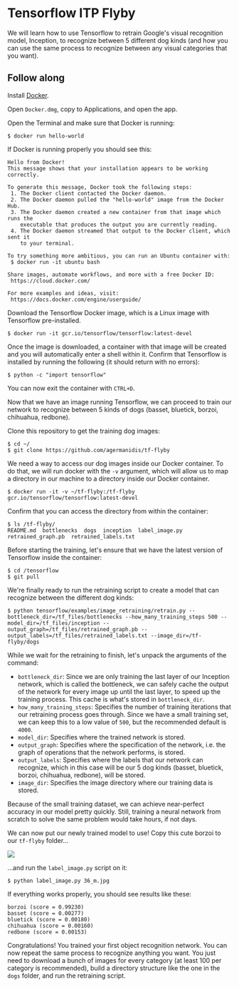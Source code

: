 # Tensorflow ITP Flyby

We will learn how to use Tensorflow to retrain Google's visual recognition model, Inception, to recognize between 5 different dog kinds (and how you can use the same process to recognize between any visual categories that you want).

## Follow along

Install [Docker](https://download.docker.com/mac/stable/Docker.dmg). 

Open `Docker.dmg`, copy to Applications, and open the app.

Open the Terminal and make sure that Docker is running:

```
$ docker run hello-world
```

If Docker is running properly you should see this:

```
Hello from Docker!
This message shows that your installation appears to be working correctly.

To generate this message, Docker took the following steps:
 1. The Docker client contacted the Docker daemon.
 2. The Docker daemon pulled the "hello-world" image from the Docker Hub.
 3. The Docker daemon created a new container from that image which runs the
    executable that produces the output you are currently reading.
 4. The Docker daemon streamed that output to the Docker client, which sent it
    to your terminal.

To try something more ambitious, you can run an Ubuntu container with:
 $ docker run -it ubuntu bash

Share images, automate workflows, and more with a free Docker ID:
 https://cloud.docker.com/

For more examples and ideas, visit:
 https://docs.docker.com/engine/userguide/
 ```
 
 Download the Tensorflow Docker image, which is a Linux image with Tensorflow pre-installed. 
 
 ```
$ docker run -it gcr.io/tensorflow/tensorflow:latest-devel
 ```
Once the image is downloaded, a container with that image will be created and you will automatically enter a shell within it. Confirm that Tensorflow is installed by running the following (it should return with no errors):
```
$ python -c "import tensorflow"
```

You can now exit the container with `CTRL+D`.

Now that we have an image running Tensorflow, we can proceed to train our network to recognize between 5 kinds of dogs (basset, bluetick, borzoi, chihuahua, redbone). 

Clone this repository to get the training dog images:

```
$ cd ~/
$ git clone https://github.com/agermanidis/tf-flyby
```

We need a way to access our dog images inside our Docker container. To do that, we will run docker with the `-v` argument, which will allow us to map a directory in our machine to a directory inside our Docker container.

```
$ docker run -it -v ~/tf-flyby:/tf-flyby gcr.io/tensorflow/tensorflow:latest-devel
```

Confirm that you can access the directory from within the container:
```
$ ls /tf-flyby/
README.md  bottlenecks  dogs  inception  label_image.py  retrained_graph.pb  retrained_labels.txt
```

Before starting the training, let's ensure that we have the latest version of Tensorflow inside the container:

```
$ cd /tensorflow
$ git pull
```
We're finally ready to run the retraining script to create a model that can recognize between the different dog kinds:

```
$ python tensorflow/examples/image_retraining/retrain.py --bottleneck_dir=/tf_files/bottlenecks --how_many_training_steps 500 --model_dir=/tf_files/inception --output_graph=/tf_files/retrained_graph.pb --output_labels=/tf_files/retrained_labels.txt --image_dir=/tf-flyby/dogs
```

While we wait for the retraining to finish, let's unpack the arguments of the command:
* `bottleneck_dir`: Since we are only training the last layer of our Inception network, which is called the bottleneck, we can safely cache the output of the network for every image up until the last layer, to speed up the training process. This cache is what's stored in `bottleneck_dir`.
* `how_many_training_steps`: Specifies the number of training iterations that our retraining process goes through. Since we have a small training set, we can keep this to a low value of `500`, but the recommended default is `4000`.
* `model_dir`: Specifies where the trained network is stored.
* `output_graph`: Specifies where the specification of the network, i.e. the graph of operations that the network performs, is stored.
* `output_labels`: Specifies where the labels that our network can recognize, which in this case will be our 5 dog kinds (basset, bluetick, borzoi, chihuahua, redbone), will be stored.
* `image_dir`: Specifies the image directory where our training data is stored.

Because of the small training dataset, we can achieve near-perfect accuracy in our model pretty quickly. Still, training a neural network from scratch to solve the same problem would take hours, if not days.

We can now put our newly trained model to use! Copy this cute borzoi to our `tf-flyby` folder...

![](http://www.pupcity.com/_assets/images/breeds/36_m.jpg)

...and run the `label_image.py` script on it:

```
$ python label_image.py 36_m.jpg
```

If everything works properly, you should see results like these:

```
borzoi (score = 0.99230)
basset (score = 0.00277)
bluetick (score = 0.00180)
chihuahua (score = 0.00160)
redbone (score = 0.00153)
```

Congratulations! You trained your first object recognition network. You can now repeat the same process to recognize anything you want. You just need to download a bunch of images for every category (at least 100 per category is recommended), build a directory structure like the one in the `dogs` folder, and run the retraining script.

